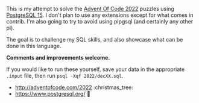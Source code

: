 This is my attempt to solve the [Advent Of Code 2022](https://adventofcode.com/2022)
puzzles using [PostgreSQL 15](https://www.postgresql.org/). I don't plan to use
any extensions except for what comes in contrib. I'm also going to try to avoid
using plpgsql (and certainly any other pl).

The goal is to challenge my SQL skills, and also showcase what can be done in this
language.

**Comments and improvements welcome.**

If you would like to run these yourself, save your data in the appropriate `.input`
file, then run `psql -Xqf 2022/decXX.sql`.

  - <http://adventofcode.com/2022> :christmas\_tree:
  - <https://www.postgresql.org/> :elephant:
